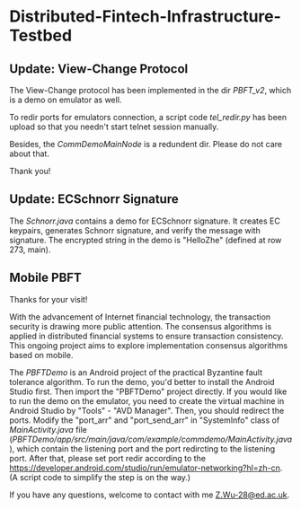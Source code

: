 # Distributed-Fintech-Infrastructure-Testbed
## Update: View-Change Protocol
The View-Change protocol has been implemented in the dir *PBFT_v2*, which is a demo on emulator as well. 

To redir ports for emulators connection, a script code *tel_redir.py* has been upload so that you needn't start telnet session manually. 

Besides, the *CommDemoMainNode* is a redundent dir. Please do not care about that.  

Thank you!

## Update: ECSchnorr Signature
The *Schnorr.java* contains a demo for ECSchnorr signature. It creates EC keypairs, generates Schnorr signature, and verify the message with signature. The encrypted string in the demo is "HelloZhe" (defined at row 273, main).  

## Mobile PBFT 
Thanks for your visit!

With the advancement of Internet financial technology, the transaction security is drawing more public attention. The consensus algorithms is applied in distributed financial systems to ensure transaction consistency. This ongoing project aims to explore implementation consensus algorithms based on mobile.

The *PBFTDemo* is an Android project of the practical Byzantine fault tolerance algorithm. To run the demo, you'd better to install the Android Studio first. Then import the "PBFTDemo" project directly. If you would like to run the demo on the emulator, you need to create the virtual machine in Android Studio by "Tools" - "AVD Manager". Then, you should redirect the ports. Modify the "port_arr" and "port_send_arr" in "SystemInfo" class of *MainActivity.java* file (*PBFTDemo/app/src/main/java/com/example/commdemo/MainActivity.java*), which contain the listening port and the port redircting to the listening port. After that, please set port redir according to the https://developer.android.com/studio/run/emulator-networking?hl=zh-cn. (A script code to simplify the step is on the way.)

If you have any questions, welcome to contact with me <Z.Wu-28@ed.ac.uk>.

